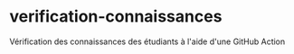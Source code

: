 # verification-connaissances
Vérification des connaissances des étudiants à l'aide d'une GitHub Action
